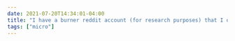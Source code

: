 ```yaml
---
date: 2021-07-20T14:34:01-04:00
title: "I have a burner reddit account (for research purposes) that I only access through Tor, so the “communities near you” that pops up whenever I log in is consistently both amusingly wrong and genuinely (if not completely) informative."
tags: ["micro"]
---
```

